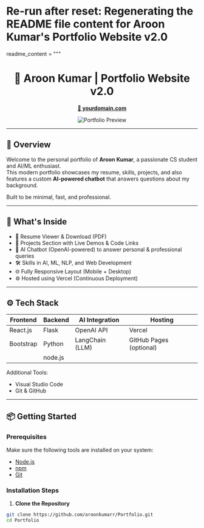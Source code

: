 # Re-run after reset: Regenerating the README file content for Aroon Kumar's Portfolio Website v2.0

readme_content = """
<h1 align="center">🚀 Aroon Kumar | Portfolio Website v2.0</h1>

<p align="center">
  <a href="https://yourdomain.com" target="_blank"><strong>🔗 yourdomain.com</strong></a>
</p>

<div align="center">
  <img alt="Portfolio Preview" src="./Images/readme-img1.png" />
</div>

---

## 📌 Overview

Welcome to the personal portfolio of **Aroon Kumar**, a passionate CS student and AI/ML enthusiast.  
This modern portfolio showcases my resume, skills, projects, and also features a custom **AI-powered chatbot** that answers questions about my background.

Built to be minimal, fast, and professional.

---

## 🧠 What's Inside

- 📄 Resume Viewer & Download (PDF)
- 💼 Projects Section with Live Demos & Code Links
- 🤖 AI Chatbot (OpenAI-powered) to answer personal & professional queries
- 🛠 Skills in AI, ML, NLP, and Web Development
- 🌐 Fully Responsive Layout (Mobile + Desktop)
- ⚙️ Hosted using Vercel (Continuous Deployment)

---

## ⚙️ Tech Stack

| Frontend | Backend | AI Integration | Hosting |
|----------|---------|----------------|---------|
| React.js | Flask   | OpenAI API     | Vercel  |
| Bootstrap | Python | LangChain (LLM) | GitHub Pages (optional) |
            | node.js|
Additional Tools:
- Visual Studio Code
- Git & GitHub

---

## 📦 Getting Started

### Prerequisites
Make sure the following tools are installed on your system:

- [Node.js](https://nodejs.org/)
- [npm](https://www.npmjs.com/)
- [Git](https://git-scm.com/)

### Installation Steps

1. **Clone the Repository**
```bash
git clone https://github.com/aroonkumarr/Portfolio.git
cd Portfolio
